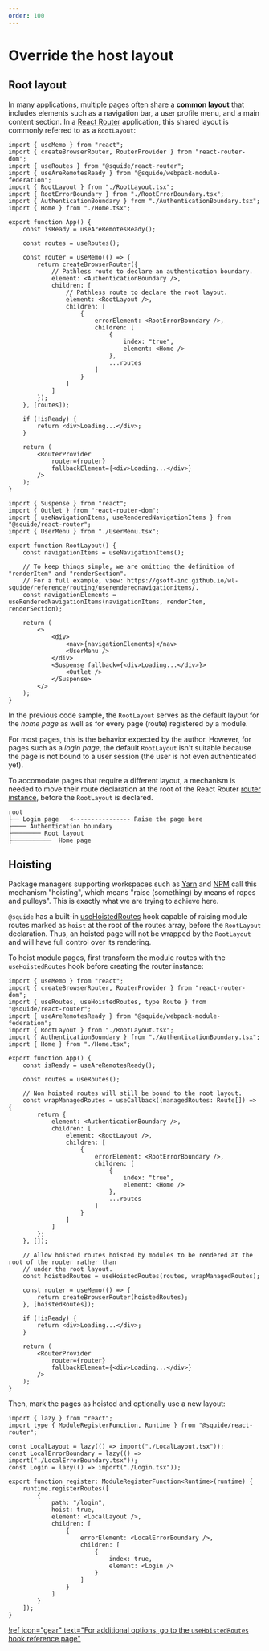 ```yaml
---
order: 100
---
```


# Override the host layout

## Root layout

In many applications, multiple pages often share a **common layout** that includes elements such as a navigation bar, a user profile menu, and a main content section. In a [React Router](https://reactrouter.com/en/main) application, this shared layout is commonly referred to as a `RootLayout`:


```tsx !#16,21,24,30,36 host/src/App.tsx
import { useMemo } from "react";
import { createBrowserRouter, RouterProvider } from "react-router-dom";
import { useRoutes } from "@squide/react-router";
import { useAreRemotesReady } from "@squide/webpack-module-federation";
import { RootLayout } from "./RootLayout.tsx";
import { RootErrorBoundary } from "./RootErrorBoundary.tsx";
import { AuthenticationBoundary } from "./AuthenticationBoundary.tsx";
import { Home } from "./Home.tsx";

export function App() {
    const isReady = useAreRemotesReady();

    const routes = useRoutes();

    const router = useMemo(() => {
        return createBrowserRouter({
            // Pathless route to declare an authentication boundary.
            element: <AuthenticationBoundary />,
            children: [
                // Pathless route to declare the root layout.
                element: <RootLayout />,
                children: [
                    {
                        errorElement: <RootErrorBoundary />,
                        children: [
                            {
                                index: "true",
                                element: <Home />
                            },
                            ...routes
                        ]
                    }
                ]
            ]
        });
    }, [routes]);

    if (!isReady) {
        return <div>Loading...</div>;
    }

    return (
        <RouterProvider
            router={router}
            fallbackElement={<div>Loading...</div>}
        />
    );
}
```

```tsx host/src/RootLayout.tsx
import { Suspense } from "react";
import { Outlet } from "react-router-dom";
import { useNavigationItems, useRenderedNavigationItems } from "@squide/react-router";
import { UserMenu } from "./UserMenu.tsx";

export function RootLayout() {
    const navigationItems = useNavigationItems();

    // To keep things simple, we are omitting the definition of "renderItem" and "renderSection".
    // For a full example, view: https://gsoft-inc.github.io/wl-squide/reference/routing/userenderednavigationitems/.
    const navigationElements = useRenderedNavigationItems(navigationItems, renderItem, renderSection);

    return (
        <>
            <div>
                <nav>{navigationElements}</nav>
                <UserMenu />
            </div>
            <Suspense fallback={<div>Loading...</div>}>
                <Outlet />
            </Suspense>
        </>
    );
}
```

In the previous code sample, the `RootLayout` serves as the default layout for the *home page* as well as for every page (route) registered by a module.

For most pages, this is the behavior expected by the author. However, for pages such as a *login page*, the default `RootLayout` isn't suitable because the page is not bound to a user session (the user is not even authenticated yet).

To accomodate pages that require a different layout, a mechanism is needed to move their route declaration at the root of the React Router [router instance](https://reactrouter.com/en/main/routers/create-browser-router), before the `RootLayout` is declared.

``` !#2
root
├── Login page   <---------------- Raise the page here
├──── Authentication boundary
├──────── Root layout
├───────────  Home page
```

## Hoisting

Package managers supporting workspaces such as [Yarn](https://classic.yarnpkg.com/) and [NPM](https://docs.npmjs.com/cli) call this mechanism "hoisting", which means "raise (something) by means of ropes and pulleys". This is exactly what we are trying to achieve here.

`@squide` has a built-in [useHoistedRoutes](/reference/routing/useHoistedRoutes.md) hook capable of raising module routes marked as `hoist` at the root of the routes array, before the `RootLayout` declaration. Thus, an hoisted page will not be wrapped by the `RootLayout` and will have full control over its rendering.

To hoist module pages, first transform the module routes with the `useHoistedRoutes` hook before creating the router instance:

```tsx #15-34,38,42 host/src/App.tsx
import { useMemo } from "react";
import { createBrowserRouter, RouterProvider } from "react-router-dom";
import { useRoutes, useHoistedRoutes, type Route } from "@squide/react-router";
import { useAreRemotesReady } from "@squide/webpack-module-federation";
import { RootLayout } from "./RootLayout.tsx";
import { AuthenticationBoundary } from "./AuthenticationBoundary.tsx";
import { Home } from "./Home.tsx";

export function App() {
    const isReady = useAreRemotesReady();

    const routes = useRoutes();

    // Non hoisted routes will still be bound to the root layout.
    const wrapManagedRoutes = useCallback((managedRoutes: Route[]) => {
        return {
            element: <AuthenticationBoundary />,
            children: [
                element: <RootLayout />,
                children: [
                    {
                        errorElement: <RootErrorBoundary />,
                        children: [
                            {
                                index: "true",
                                element: <Home />
                            },
                            ...routes
                        ]
                    }
                ]
            ]
        };
    }, []);

    // Allow hoisted routes hoisted by modules to be rendered at the root of the router rather than 
    // under the root layout.
    const hoistedRoutes = useHoistedRoutes(routes, wrapManagedRoutes);

    const router = useMemo(() => {
        return createBrowserRouter(hoistedRoutes);
    }, [hoistedRoutes]);

    if (!isReady) {
        return <div>Loading...</div>;
    }

    return (
        <RouterProvider
            router={router}
            fallbackElement={<div>Loading...</div>}
        />
    );
}
```

Then, mark the pages as hoisted and optionally use a new layout:

```tsx #12-13,16,19-20 local-module/src/register.tsx
import { lazy } from "react";
import type { ModuleRegisterFunction, Runtime } from "@squide/react-router";

const LocalLayout = lazy(() => import("./LocalLayout.tsx"));
const LocalErrorBoundary = lazy(() => import("./LocalErrorBoundary.tsx"));
const Login = lazy(() => import("./Login.tsx"));

export function register: ModuleRegisterFunction<Runtime>(runtime) {
    runtime.registerRoutes([
        {
            path: "/login",
            hoist: true,
            element: <LocalLayout />,
            children: [
                {
                    errorElement: <LocalErrorBoundary />,
                    children: [
                        {
                            index: true,
                            element: <Login />
                        }
                    ]
                }
            ]
        }
    ]);
}
```

[!ref icon="gear" text="For additional options, go to the `useHoistedRoutes` hook reference page"](/reference/routing/useHoistedRoutes.md)


